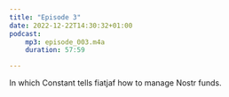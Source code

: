 ```yaml
---
title: "Episode 3"
date: 2022-12-22T14:30:32+01:00
podcast:
    mp3: episode_003.m4a
    duration: 57:59

---
```

In which Constant tells fiatjaf how to manage Nostr funds.